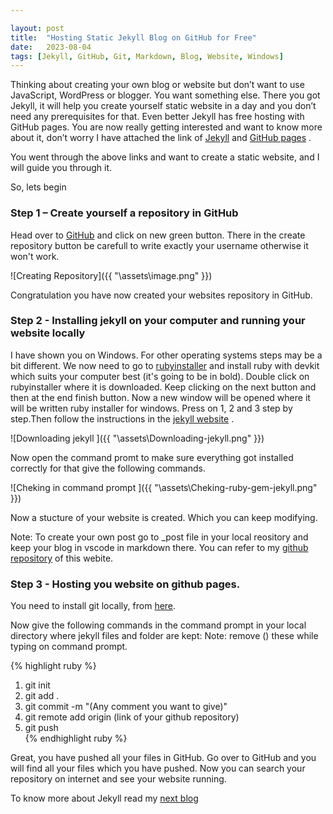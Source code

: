 ```yaml
---

layout: post
title:  "Hosting Static Jekyll Blog on GitHub for Free"
date:   2023-08-04 
tags: [Jekyll, GitHub, Git, Markdown, Blog, Website, Windows]
---
```


Thinking about creating your own blog or website but don’t want to use JavaScript, WordPress or blogger. You want something else. There you got Jekyll, it will help you create yourself static website in a day and you don’t need any prerequisites for that. Even better Jekyll has free hosting with GitHub pages.
You are now really getting interested and want to know more about it, don’t worry I have attached the link of [Jekyll][Jekyll-Docs] and [GitHub pages][GitHub-pages] .

You went through the above links and want to create a static website, and I will guide you through it.


So, lets begin 

### Step 1 – Create yourself a repository in GitHub

Head over to [GitHub][Git-Hub] and click on new green button. There in the create repository button be carefull to write exactly your username otherwise it won't work.



![Creating Repository]({{ "\assets\image.png" }})


Congratulation you have now created your websites repository in GitHub.

### Step 2 - Installing jekyll on your computer and running your website locally

I have shown you on Windows. For other operating systems steps may be a bit different.
We now need to go to [rubyinstaller][ruby-installer] and install ruby with devkit which suits your computer best (it's going to be in bold). Double click on rubyinstaller where it is downloaded. Keep clicking on the next button and then at the end finish button. Now a new window will be opened where it will be written ruby installer for windows. Press on 1, 2 and 3 step by step.Then follow the instructions in the [jekyll website][jekyll-website] .


![Downloading jekyll ]({{ "\assets\Downloading-jekyll.png" }})


Now open the command promt to make sure everything got installed correctly for that give the following commands.


![Cheking in command prompt ]({{ "\assets\Cheking-ruby-gem-jekyll.png" }})


Now a stucture of your website is created. Which you can keep modifying.


Note: To create your own post go to _post file in your local reository and keep your blog in vscode in markdown there. You can refer to my [github repository][github-repository] of this webite.

### Step 3 - Hosting you website on github pages.

You need to install git locally, from [here][-here]. 

Now give the following commands in the command prompt in your local directory where jekyll files and folder are kept:
Note: remove () these while typing on command prompt.

{% highlight ruby %}
1.  git init
2.  git add .
3.  git commit -m "(Any comment you want to give)"  
4.  git remote add origin (link of your github repository)
5.  git push    
{% endhighlight ruby %}

Great, you have pushed all your files in GitHub. Go over to GitHub and you will find all your files which you have pushed.
Now you can search your repository on internet and see your website running.

To know more about Jekyll read my [next blog][next-blog]

[Jekyll-Docs]: https://jekyllrb.com/
[GitHub-pages]: https://pages.github.com/
[Git-Hub]: https://github.com/
[ruby-installer]: https://rubyinstaller.org/downloads/
[jekyll-website]: https://jekyllrb.com/docs/
[github-repository]: https://github.com/basakankit/basakankit.github.io/tree/master
[-here]: https://git-scm.com/downloads
[next-blog]: hhttps://basakankit.github.io/2023/08/05/Tips-for-Improving-Jekyll-Blog.html



